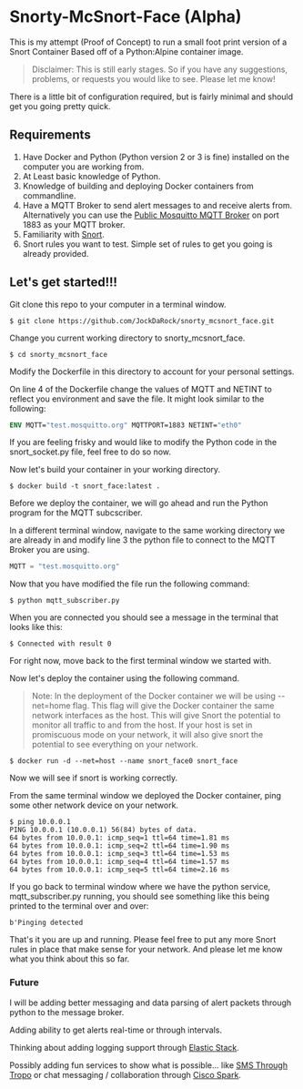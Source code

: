 # Snorty-McSnort-Face (Alpha)

This is my attempt (Proof of Concept) to run a small foot print version of a Snort Container Based off of a Python:Alpine container image.

>Disclaimer: This is still early stages.  So if you have any suggestions, problems, or requests you would like to see.  Please let me know!

There is a little bit of configuration required, but is fairly minimal and should get you going pretty quick.

## Requirements

1. Have Docker and Python (Python version 2 or 3 is fine) installed on the computer you are working from.
2. At Least basic knowledge of Python.
3. Knowledge of building and deploying Docker containers from commandline. 
4. Have a MQTT Broker to send alert messages to and receive alerts from.  Alternatively you can use the [Public Mosquitto MQTT Broker](https://test.mosquitto.org/) on port 1883 as your MQTT broker.
5. Familiarity with [Snort](https://www.snort.org/).
5. Snort rules you want to test.  Simple set of rules to get you going is already provided.

## Let's get started!!!

Git clone this repo to your computer in a terminal window.
```shell
$ git clone https://github.com/JockDaRock/snorty_mcsnort_face.git
```

Change you current working directory to snorty_mcsnort_face.

```shell
$ cd snorty_mcsnort_face
```

Modify the Dockerfile in this directory to account for your personal settings.

On line 4 of the Dockerfile change the values of MQTT and NETINT to reflect you environment and save the file.  It might look similar to the following:

```Dockerfile
ENV MQTT="test.mosquitto.org" MQTTPORT=1883 NETINT="eth0"
```

If you are feeling frisky and would like to modify the Python code in the snort_socket.py file, feel free to do so now.

Now let's build your container in your working directory.

```shell
$ docker build -t snort_face:latest .
```

Before we deploy the container, we will go ahead and run the Python program for the MQTT subcscriber.

In a different terminal window, navigate to the same working directory we are already in and modify line 3 the python file to connect to the MQTT Broker you are using.

```python
MQTT = "test.mosquitto.org"
```

Now that you have modified the file run the following command:

```shell
$ python mqtt_subscriber.py
```

When you are connected you should see a message in the terminal that looks like this:

```shell
$ Connected with result 0
```

For right now, move back to the first terminal window we started with.

Now let's deploy the container using the following command.

>Note: In the deployment of the Docker container we will be using --net=home flag.  This flag will give the Docker container the same network interfaces as the host.  This will give Snort the potential to monitor all traffic to and from the host.  If your host is set in promiscuous mode on your network, it will also give snort the potential to see everything on your network.

```shell
$ docker run -d --net=host --name snort_face0 snort_face
```

Now we will see if snort is working correctly.

From the same terminal window we deployed the Docker container, ping some other network device on your network.

```shell
$ ping 10.0.0.1
PING 10.0.0.1 (10.0.0.1) 56(84) bytes of data.
64 bytes from 10.0.0.1: icmp_seq=1 ttl=64 time=1.81 ms
64 bytes from 10.0.0.1: icmp_seq=2 ttl=64 time=1.90 ms
64 bytes from 10.0.0.1: icmp_seq=3 ttl=64 time=1.53 ms
64 bytes from 10.0.0.1: icmp_seq=4 ttl=64 time=1.57 ms
64 bytes from 10.0.0.1: icmp_seq=5 ttl=64 time=2.16 ms
```

If you go back to terminal window where we have the python service, mqtt_subscriber.py running, you should see something like this being printed to the terminal over and over:

```shell
b'Pinging detected
```

That's it you are up and running.  Please feel free to put any more Snort rules in place that make sense for your network.  And please let me know what you think about this so far.

### Future

I will be adding better messaging and data parsing of alert packets through python to the message broker.

Adding ability to get alerts real-time or through intervals.

Thinking about adding logging support through [Elastic Stack](https://www.elastic.co/products).

Possibly adding fun services to show what is possible... like [SMS Through Tropo](https://www.tropo.com/) or chat messaging / collaboration through [Cisco Spark](https://developer.ciscospark.com/).
